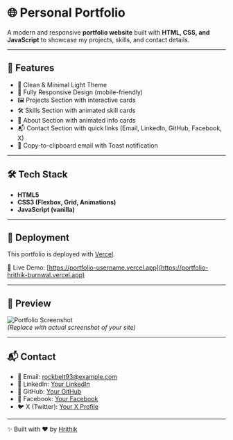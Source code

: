 # 🌐 Personal Portfolio

A modern and responsive **portfolio website** built with **HTML, CSS, and JavaScript** to showcase my projects, skills, and contact details.  

---

## 📌 Features
- 🎨 Clean & Minimal Light Theme  
- 📱 Fully Responsive Design (mobile-friendly)  
- 🖼️ Projects Section with interactive cards  
- 🛠️ Skills Section with animated skill cards  
- 👤 About Section with animated info cards  
- 📬 Contact Section with quick links (Email, LinkedIn, GitHub, Facebook, X)  
- 🔔 Copy-to-clipboard email with Toast notification  

---

## 🛠️ Tech Stack
- **HTML5**  
- **CSS3 (Flexbox, Grid, Animations)**  
- **JavaScript (vanilla)**  

---

## 🚀 Deployment
This portfolio is deployed with [Vercel](https://vercel.com).  

🔗 Live Demo: [https://portfolio-username.vercel.app](https://portfolio-hrithik-burnwal.vercel.app)  

---

## 📸 Preview
![Portfolio Screenshot](./preview.png)  
*(Replace with actual screenshot of your site)*  

---

## 📬 Contact
- 📧 Email: rockbelt93@example.com  
- 💼 LinkedIn: [Your LinkedIn](https://linkedin.com/in/hrithik-barnwal-6aab3a208/)  
- 🐙 GitHub: [Your GitHub](https://github.com/Hrithik-05-Roshan)  
- 📘 Facebook: [Your Facebook](https://facebook.com/hrithik.burnwal.9)  
- 🐦 X (Twitter): [Your X Profile](https://x.com/HrithikBurnwal)  

---
✨ Built with ❤️ by [Hrithik](https://github.com/Hrithik-05-Roshan)
